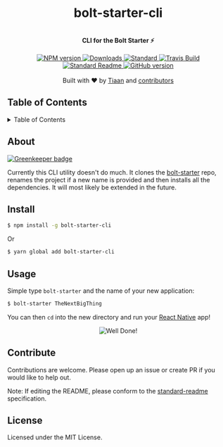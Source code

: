 <h1 align="center">bolt-starter-cli</h1>
<br>
<div align="center">
  <strong>CLI for the Bolt Starter ⚡</strong>
</div>
<br>
<div align="center">
    <a href="https://npmjs.org/package/bolt-starter">
      <img src="https://img.shields.io/npm/v/bolt-starter.svg?style=flat-square" alt="NPM version" />
    </a>
    <a href="https://npmjs.org/package/bolt-starter">
    <img src="https://img.shields.io/npm/dm/bolt-starter.svg?style=flat-square" alt="Downloads" />
    </a>
    <a href="https://github.com/feross/standard">
      <img src="https://img.shields.io/badge/code%20style-standard-brightgreen.svg?style=flat-square" alt="Standard" />
    </a>
    <a href="https://travis-ci.org/tiaanduplessis/bolt-starter">
      <img src="https://img.shields.io/travis/tiaanduplessis/bolt-starter/master.svg?style=flat-square" alt="Travis Build" />
    </a>
    <a href="https://github.com/RichardLitt/standard-readme)">
      <img src="https://img.shields.io/badge/standard--readme-OK-green.svg?style=flat-square" alt="Standard Readme" />
    </a>
    <a href="https://badge.fury.io/gh/tiaanduplessis%2Fbolt-starter">
      <img src="https://badge.fury.io/gh/tiaanduplessis%2Fbolt-starter.svg?style=flat-square" alt="GitHub version" />
   </a>
</div>
<br>
<div align="center">
  Built with ❤︎ by <a href="tiaanduplessis.co.za">Tiaan</a> and <a href="https://github.com/tiaanduplessis/bolt-starter/graphs/contributors">contributors</a>
</div>

<h2>Table of Contents</h2>
<details>
  <summary>Table of Contents</summary>
  <li><a href="#about">About</a></li>
  <li><a href="#install">Install</a></li>
  <li><a href="#usage">Usage</a></li>
  <li><a href="#contribute">Contribute</a></li>
  <li><a href="#license">License</a></li>
</details>

## About

[![Greenkeeper badge](https://badges.greenkeeper.io/tiaanduplessis/bolt-starter-cli.svg)](https://greenkeeper.io/)

Currently this CLI utility doesn't do much. It clones the [bolt-starter](https://github.com/tiaanduplessis/bolt-starter) repo, renames the project if a new name is provided and then installs all the dependencies. It will most likely be extended in the future.

## Install

```sh
$ npm install -g bolt-starter-cli
```
Or
```sh
$ yarn global add bolt-starter-cli
```

## Usage

Simple type `bolt-starter` and the name of your new application:

```sh
$ bolt-starter TheNextBigThing
```

You can then `cd` into the new directory and run your [React Native](https://facebook.github.io/react-native/) app!

<div align="center">
  <img src="https://media.giphy.com/media/xT0BKAB7vMb10rfnvG/giphy.gif" alt="Well Done!" />
</div>

## Contribute

Contributions are welcome. Please open up an issue or create PR if you would like to help out.

Note: If editing the README, please conform to the [standard-readme](https://github.com/RichardLitt/standard-readme) specification.

## License

Licensed under the MIT License.